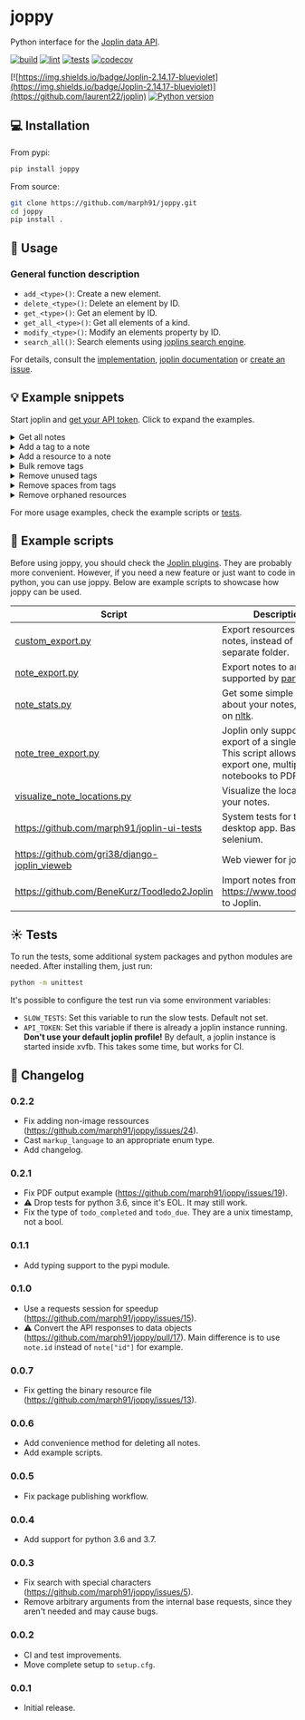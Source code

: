 # joppy

Python interface for the [Joplin data API](https://joplinapp.org/api/references/rest_api/).

[![build](https://github.com/marph91/joppy/actions/workflows/build.yml/badge.svg)](https://github.com/marph91/joppy/actions/workflows/build.yml)
[![lint](https://github.com/marph91/joppy/actions/workflows/lint.yml/badge.svg)](https://github.com/marph91/joppy/actions/workflows/lint.yml)
[![tests](https://github.com/marph91/joppy/actions/workflows/tests.yml/badge.svg)](https://github.com/marph91/joppy/actions/workflows/tests.yml)
[![codecov](https://codecov.io/gh/marph91/joppy/branch/master/graph/badge.svg?token=97E6IX792A)](https://codecov.io/gh/marph91/joppy)

[![https://img.shields.io/badge/Joplin-2.14.17-blueviolet](https://img.shields.io/badge/Joplin-2.14.17-blueviolet)](https://github.com/laurent22/joplin)
[![Python version](https://img.shields.io/pypi/pyversions/joppy.svg)](https://pypi.python.org/pypi/joppy/)

## :computer: Installation

From pypi:

```bash
pip install joppy
```

From source:

```bash
git clone https://github.com/marph91/joppy.git
cd joppy
pip install .
```

## :wrench: Usage

### General function description

- `add_<type>()`: Create a new element.
- `delete_<type>()`: Delete an element by ID.
- `get_<type>()`: Get an element by ID.
- `get_all_<type>()`: Get all elements of a kind.
- `modify_<type>()`: Modify an elements property by ID.
- `search_all()`: Search elements using [joplins search engine](https://joplinapp.org/api/references/rest_api/#searching).

For details, consult the [implementation](joppy/api.py), [joplin documentation](https://joplinapp.org/api/references/rest_api/) or [create an issue](https://github.com/marph91/joppy/issues).

## :bulb: Example snippets

Start joplin and [get your API token](https://joplinapp.org/api/references/rest_api/#authorisation). Click to expand the examples.

<details>
<summary>Get all notes</summary>

```python name=get_all_notes
from joppy.api import Api

# Create a new Api instance.
api = Api(token=YOUR_TOKEN)

# Get all notes. Note that this method calls get_notes() multiple times to assemble the unpaginated result.
notes = api.get_all_notes()
```

</details>

<details>
<summary>Add a tag to a note</summary>
  
```python name=add_tag_to_note
from joppy.api import Api

# Create a new Api instance.

api = Api(token=YOUR_TOKEN)

# Add a notebook.

notebook_id = api.add_notebook(title="My first notebook")

# Add a note in the previously created notebook.

note_id = api.add_note(title="My first note", body="With some content", parent_id=notebook_id)

# Add a tag, that is not yet attached to a note.

tag_id = api.add_tag(title="introduction")

# Link the tag to the note.

api.add_tag_to_note(tag_id=tag_id, note_id=note_id)

````

</details>

<details>
<summary>Add a resource to a note</summary>

```python name=add_resource_to_note
from joppy.api import Api
from joppy import tools

# Create a new Api instance.
api = Api(token=YOUR_TOKEN)

# Add a notebook.
notebook_id = api.add_notebook(title="My first notebook")

# Option 1: Add a note with an image data URL. This works only for images.
image_data = tools.encode_base64("path/to/image.png")
api.add_note(
    title="My first note",
    image_data_url=f"data:image/png;base64,{image_data}",
)

# Option 2: Create note and resource separately. Link them later. This works for arbitrary attachments.
note_id = api.add_note(title="My second note")
resource_id = api.add_resource(filename="path/to/image.png", title="My first resource")
api.add_resource_to_note(resource_id=resource_id, note_id=note_id)
````

</details>

<details>
<summary>Bulk remove tags</summary>

Inspired by <https://discourse.joplinapp.org/t/bulk-tag-delete-python-script/5497/1>.

```python name=remove_tags
import re

from joppy.api import Api

# Create a new Api instance.
api = Api(token=YOUR_TOKEN)

# Iterate through all tags.
for tag in api.get_all_tags():

    # Delete all tags that match the regex. I. e. start with "!".
    if re.search("^!", tag.title) is not None:
        api.delete_tag(tag.id)
```

</details>

<details>
<summary>Remove unused tags</summary>

Reference: <https://discourse.joplinapp.org/t/prune-empty-tags-from-web-clipper/36194>

```python name=remove_unused_tags
from joppy.api import Api

# Create a new Api instance.
api = Api(token=YOUR_TOKEN)

for tag in api.get_all_tags():
    notes_for_tag = api.get_all_notes(tag_id=tag.id)
    if len(notes_for_tag) == 0:
        print("Deleting tag:", tag.title)
        api.delete_tag(tag.id)
```

</details>

<details>
<summary>Remove spaces from tags</summary>

Reference: <https://www.reddit.com/r/joplinapp/comments/pozric/batch_remove_spaces_from_all_tags/>

```python name=remove_spaces_from_tags
import re

from joppy.api import Api

# Create a new Api instance.
api = Api(token=YOUR_TOKEN)

# Define the conversion function.
def to_camel_case(name: str) -> str:
    name = re.sub(r"(_|-)+", " ", name).title().replace(" ", "")
    return "".join([name[0].lower(), name[1:]])

# Iterate through all tags and apply the conversion.
for tag in api.get_all_tags():
    api.modify_tag(id_=tag.id, title=to_camel_case(tag.title))
```

</details>

<details>
<summary>Remove orphaned resources</summary>

Inspired by <https://discourse.joplinapp.org/t/joplin-vacuum-a-python-script-to-remove-orphaned-resources/19742>.
Note: The note history is not considered. See: <https://discourse.joplinapp.org/t/joplin-vacuum-a-python-script-to-remove-orphaned-resources/19742/13>.

```python name=remove_orphaned_resources
import re

from joppy.api import Api

# Create a new Api instance.
api = Api(token=YOUR_TOKEN)

# Getting the referenced resource directly doesn't work:
# https://github.com/laurent22/joplin/issues/4535
# So we have to find the referenced resources by regex.

# Iterate through all notes and find the referenced resources.
referenced_resources = set()
for note in api.get_all_notes(fields="id,body"):
    matches = re.findall(r"\[.*\]\(:.*\/([A-Za-z0-9]{32})\)", note.body)
    referenced_resources.update(matches)

assert len(referenced_resources) > 0, "sanity check"

for resource in api.get_all_resources():
    if resource.id not in referenced_resources:
        print("Deleting resource:", resource.title)
        api.delete_resource(resource.id)
```

</details>

For more usage examples, check the example scripts or [tests](test/test_api.py).

## :newspaper: Example scripts

Before using joppy, you should check the [Joplin plugins](https://joplinapp.org/plugins/). They are probably more convenient. However, if you need a new feature or just want to code in python, you can use joppy. Below are example scripts to showcase how joppy can be used.

| Script                                                              | Description                                                                                                                  |
| ------------------------------------------------------------------- | ---------------------------------------------------------------------------------------------------------------------------- |
| [custom_export.py](examples/custom_export.py)                       | Export resources next to notes, instead of a separate folder.                                                                |
| [note_export.py](examples/note_export.py)                           | Export notes to any format supported by [pandoc](https://pandoc.org/).                                                       |
| [note_stats.py](examples/note_stats.py)                             | Get some simple statistics about your notes, based on [nltk](https://www.nltk.org/).                                         |
| [note_tree_export.py](examples/note_tree_export.py)                 | Joplin only supports PDF export of a single note. This script allows to export one, multiple or all notebooks to PDF or TXT. |
| [visualize_note_locations.py](examples/visualize_note_locations.py) | Visualize the locations of your notes.                                                                                       |
| <https://github.com/marph91/joplin-ui-tests>                        | System tests for the joplin desktop app. Based on selenium.                                                                  |
| <https://github.com/gri38/django-joplin_vieweb>                     | Web viewer for joplin.                                                                                                       |
| <https://github.com/BeneKurz/Toodledo2Joplin>                       | Import notes from <https://www.toodledo.com> to Joplin.                                                                      |

## :sunny: Tests

To run the tests, some additional system packages and python modules are needed. After installing them, just run:

```bash
python -m unittest
```

It's possible to configure the test run via some environment variables:

- `SLOW_TESTS`: Set this variable to run the slow tests. Default not set.
- `API_TOKEN`: Set this variable if there is already a joplin instance running. **Don't use your default joplin profile!** By default, a joplin instance is started inside xvfb. This takes some time, but works for CI.

## :book: Changelog

### 0.2.2

- Fix adding non-image ressources (<https://github.com/marph91/joppy/issues/24>).
- Cast `markup_language` to an appropriate enum type.
- Add changelog.

### 0.2.1

- Fix PDF output example (<https://github.com/marph91/joppy/issues/19>).
- :warning: Drop tests for python 3.6, since it's EOL. It may still work.
- Fix the type of `todo_completed` and `todo_due`. They are a unix timestamp, not a bool.

### 0.1.1

- Add typing support to the pypi module.

### 0.1.0

- Use a requests session for speedup (<https://github.com/marph91/joppy/issues/15>).
- :warning: Convert the API responses to data objects (<https://github.com/marph91/joppy/pull/17>). Main difference is to use `note.id` instead of `note["id"]` for example.

### 0.0.7

- Fix getting the binary resource file (<https://github.com/marph91/joppy/issues/13>).

### 0.0.6

- Add convenience method for deleting all notes.
- Add example scripts.

### 0.0.5

- Fix package publishing workflow.

### 0.0.4

- Add support for python 3.6 and 3.7.

### 0.0.3

- Fix search with special characters (<https://github.com/marph91/joppy/issues/5>).
- Remove arbitrary arguments from the internal base requests, since they aren't needed and may cause bugs.

### 0.0.2

- CI and test improvements.
- Move complete setup to `setup.cfg`.

### 0.0.1

- Initial release.
